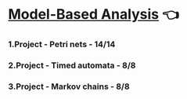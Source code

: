 # [Model-Based Analysis](https://www.fit.vut.cz/study/course/13596/.en) :point_left:

### 1.Project - Petri nets - 14/14
### 2.Project - Timed automata - 8/8
### 3.Project - Markov chains - 8/8